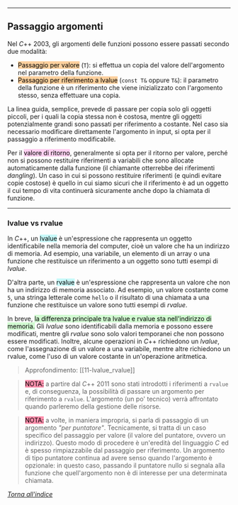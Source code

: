 ```toc
```
---
## Passaggio argomenti
Nel $C$++ 2003, gli argomenti delle funzioni possono essere passati secondo due modalità:
 - <mark style="background: #FFB86CA6;">Passaggio per valore</mark> (`T`): si effettua un copia del valore dell'argomento nel parametro della funzione.
 - <mark style="background: #FFB86CA6;">Passaggio per riferimento a lvalue</mark> (`const T&` oppure `T&`): il parametro della funzione è un riferimento che viene inizializzato con l'argomento stesso, senza effettuare una copia.

La linea guida, semplice, prevede di passare per copia solo gli oggetti piccoli, per i quali la copia stessa non è costosa, mentre gli oggetti potenzialmente grandi sono passati per riferimento a costante. Nel caso sia necessario modificare direttamente l'argomento in input, si opta per il passaggio a riferimento modificabile.

Per il <mark style="background: #FFB8EBA6;">valore di ritorno</mark>, generalmente si opta per il ritorno per valore, perché non si possono restituire riferimenti a variabili che sono allocate automaticamente dalla funzione (il chiamante otterrebbe dei riferimenti *dangling*). 
Un caso in cui si possono restituire riferimenti (e quindi evitare copie costose) è quello in cui siamo sicuri che il riferimento è ad un oggetto il cui tempo di vita continuerà sicuramente anche dopo la chiamata di funzione.

---

### lvalue vs rvalue
In $C$++, un <mark style="background: #ABF7F7A6;">lvalue</mark> è un'espressione che rappresenta un oggetto identificabile nella memoria del computer, cioè un valore che ha un indirizzo di memoria. Ad esempio, una variabile, un elemento di un array o una funzione che restituisce un riferimento a un oggetto sono tutti esempi di *lvalue*.

D'altra parte, un <mark style="background: #ABF7F7A6;">rvalue</mark> è un'espressione che rappresenta un valore che non ha un indirizzo di memoria associato. Ad esempio, un valore costante come `5`, una stringa letterale come `hello` o il risultato di una chiamata a una funzione che restituisce un valore sono tutti esempi di *rvalue*.

In breve, <mark style="background: #BBFABBA6;">la differenza principale tra lvalue e rvalue sta nell'indirizzo di memoria.</mark> 
Gli *lvalue* sono identificabili dalla memoria e possono essere modificati, mentre gli *rvalue* sono solo valori temporanei che non possono essere modificati. Inoltre, alcune operazioni in $C$++ richiedono un *lvalue*, come l'assegnazione di un valore a una variabile, mentre altre richiedono un rvalue, come l'uso di un valore costante in un'operazione aritmetica.

> Approfondimento: [[11-lvalue_rvalue]]

> <mark style="background: #FF5582A6;">NOTA:</mark> a partire dal $C$++ 2011 sono stati introdotti i riferimenti a `rvalue` e, di conseguenza, la possibilità di passare un argomento per riferimento a `rvalue`. 
L'argomento (un po' tecnico) verrà affrontato quando parleremo della gestione delle risorse.

> <mark style="background: #FF5582A6;">NOTA:</mark> a volte, in maniera impropria, si parla di passaggio di un argomento *"per puntatore"*. Tecnicamente, si tratta di un caso specifico del passaggio per valore (il valore del puntatore,
ovvero un indirizzo). Questo modo di procedere è un'eredità del linguaggio $C$ ed è spesso rimpiazzabile dal passaggio per riferimento.
Un argomento di tipo puntatore continua ad avere senso quando l'argomento è opzionale: in questo caso, passando il puntatore nullo si segnala alla funzione che quell'argomento non è di interesse per una determinata chiamata.

[_Torna all'indice_](#Passaggio%20argomenti)